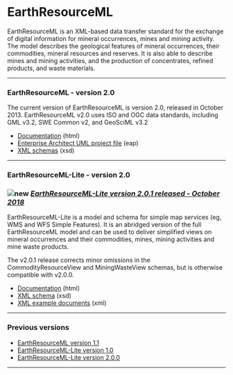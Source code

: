 # EarthResourceML

EarthResourceML is an XML-based data transfer standard for the exchange of digital information for mineral occurrences, mines and mining activity. The model describes the geological features of mineral occurrences, their commodities, mineral resources and reserves. It is also able to describe mines and mining activities, and the production of concentrates, refined products, and waste materials.

---

### EarthResourceML - version 2.0
The current version of EarthResourceML is version 2.0, released in October 2013.
EarthResourceML v2.0 uses ISO and OGC data standards, including GML v3.2, SWE Common v2, and GeoSciML v3.2
  * [Documentation](/earthresourceml/2.0/doc/ERML_HTML_Documentation/) (html)
  * [Enterprise Architect UML project file](/earthresourceml/2.0/eap/) (eap)
  * [XML schemas](http://schemas.earthresourceml.org/2.0/) (xsd)

---

### EarthResourceML-Lite - version 2.0

###  ![new](http://www.geosciml.org/theme/img/new.gif) [_EarthResourceML-Lite version 2.0.1 released - October 2018_](http://www.earthresourceml.org/earthresourceml-lite/2.0.1/)

EarthResourceML-Lite is a model and schema for simple map services (eg, WMS and WFS Simple Features).  It is an abridged version of the full EarthResourceML model and can be used to deliver simplified views on mineral occurrences and their commodities, mines, mining activities and mine waste products.

The v2.0.1 release corrects minor omissions in the CommodityResourceView and MiningWasteView schemas, but is otherwise compatible with v2.0.0.

 * [Documentation](/earthresourceml-lite/2.0.1/documentation) (html)
 * [XML schema](http://schemas.earthresourceml.org/earthresourceml-lite/2.0/) (xsd)
 * [XML example documents](/earthresourceml-lite/2.0.1/examples) (xml)

---

### Previous versions
 
 * [EarthResourceML version 1.1](/earthresourceml/1.1/)
 * [EarthResourceML-Lite version 1.0](/earthresourceml-lite/1.0/)
 * [EarthResourceML-Lite version 2.0.0](/earthresourceml-lite/2.0.0/)
 
---
